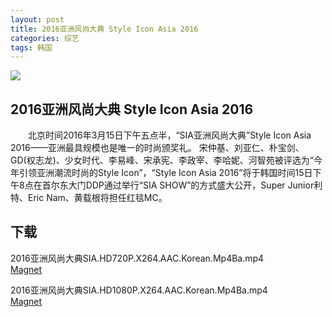 ```yaml
---
layout: post
title: 2016亚洲风尚大典 Style Icon Asia 2016
categories: 综艺
tags: 韩国
---
```


[![](http://i13.tietuku.cn/018aaccc14196cdat.jpg)](http://i13.tietuku.cn/018aaccc14196cda.jpg)

## 2016亚洲风尚大典 Style Icon Asia 2016
　　北京时间2016年3月15日下午五点半，“SIA亚洲风尚大典”Style Icon Asia 2016——亚洲最具规模也是唯一的时尚颁奖礼。
宋仲基、刘亚仁、朴宝剑、GD(权志龙)、少女时代、李易峰、宋承宪、李政宰、李哈妮、河智苑被评选为“今年引领亚洲潮流时尚的Style Icon”，“Style Icon Asia 2016”将于韩国时间15日下午8点在首尔东大门DDP通过举行“SIA SHOW”的方式盛大公开，Super Junior利特、Eric Nam、黄载根将担任红毯MC。

## 下载
2016亚洲风尚大典SIA.HD720P.X264.AAC.Korean.Mp4Ba.mp4  
[Magnet](magnet:?xt=urn:btih:eb4e335730379bc7699fcaeef9472d21b213d8ef&tr=http://bt.mp4ba.com:2710/announce)

2016亚洲风尚大典SIA.HD1080P.X264.AAC.Korean.Mp4Ba.mp4  
[Magnet](magnet:?xt=urn:btih:44e2ddf492ab690b3987f794bdf6ef4592f2dc5a&tr=http://bt.mp4ba.com:2710/announce)
